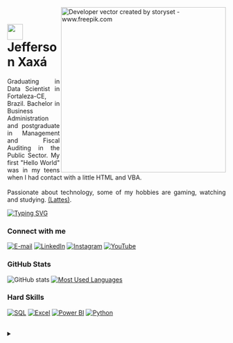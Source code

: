 <img align="right" alt="Developer vector created by storyset - www.freepik.com" height="380" src="https://user-images.githubusercontent.com/97471199/230774187-e482399b-492c-4c17-a831-0314bf90526e.png">

<h1>
    <a href="https://github.com/JeffersonLCXaxa">
     <img align="center" width="36px" src="https://cdn-icons-png.flaticon.com/128/1253/1253473.png"></a><span> Jefferson Xaxá</span>
</h1>

<p align="justify">Graduating in Data Scientist in Fortaleza-CE, Brazil. Bachelor in Business Administration and postgraduate in Management and Fiscal Auditing in the Public Sector. My first "Hello World" was in my teens when I had contact with a little HTML and VBA. 
<br><br>
Passionate about technology, some of my hobbies are gaming, watching and studying.
<a href="https://buscatextual.cnpq.br/buscatextual/visualizacv.do?id=K2835999J6&tokenCaptchar=03AAYGu2Q1B8lv6YQ0IzcOeQAeQltZZvbhRcLMi0jUygCl250qao4pSX02wBWMF6mAenF_4S3ZHeQXogMF-cAA-Xkzx_0b5Fq1hNaYTjn2i53-1OAPfMv3sxphzqwBOFA7sdcljhOhqpjujS6mGKtu3yjmLXiJWuWOC0HLNzp7NVK-smiJm33RZN6PKTzwsZPLXdeX2WyWHT2rIuBKDaW6n8SS_0QZChVQAE2mWs9-nZcp-oeD08MTJXaSAXq1RMFBi6KqAlyIxSpBMmDLSIb8VYX04R_zJcspzLifbwOyuM1mWAbjKKbw-irLzck7S-3yplGHwflAv9YiQsnunl2T8xuTByh5Ad41SZD_XYwBwHik10kOy92AIcafTvEIWqM1dHkt3AMfNeVodIOq0xd104nWoeN6K8YVe69rI585aVtYCI1Uum-IXHoWt_KvIadDwiir-x1CgjOBekFThtfBU2Mv4bju4x1oEQe65O4X7YLUVWUcmTTTLe2M2yJtxBhzaqVtwoDESZgecvvBO2QoOCqwWpTuyH2GtKZaVGKDjOKgDrigNgxw5qhHUn3LhNIM5IU65h5Vzg9W">(Lattes)</a>.</p>

[![Typing SVG](https://readme-typing-svg.herokuapp.com/?color=8de538&size=16&lines=Open+to+Work)](https://git.io/typing-svg)

<h3 align="left">Connect with me</h3>

[![E-mail](https://img.shields.io/badge/-Email-000?style=for-the-badge&logo=microsoft-outlook&logoColor=FF00F6&color:FFF)](mailto:jeffersonx470@gmail.com)
[![LinkedIn](https://img.shields.io/badge/-LinkedIn-000?style=for-the-badge&logo=linkedin&logoColor=FF00F6&color:FFF)](https://www.linkedin.com/in/jefferson-xaxá-815516b0/)
[![Instagram](https://img.shields.io/badge/-Discord-000?style=for-the-badge&logo=Discord&logoColor=FF00F6&color:FFF)](https://discord.gg/erqSkhex)
[![YouTube](https://img.shields.io/badge/-instagram-000?style=for-the-badge&logo=instagram&logoColor=FF00F6&color:FFF)](https://www.instagram.com/jefferson.xaxa)

<h3 align="left">GitHub Stats</h3>

![GitHub stats](https://github-readme-stats-git-masterrstaa-rickstaa.vercel.app/api?username=jeffersonlcxaxa&hide_title=true&show_icons=true&include_all_commits=false&count_private=true&line_height=20&hide=issues&bg_color=000&title_color=FF00F6&text_color=FFF&border_radius=3&border_color=36123c&icon_color=FF00F6&theme=jolly)
[![Most Used Languages](https://github-readme-stats-git-masterrstaa-rickstaa.vercel.app/api/top-langs/?username=jeffersonlcxaxa&line_height=20&card_width=290&layout=compact&hide_title=false&count_private=true&langs_count=4&show_icons=true&title_color=FF00F6&hide=html,css&bg_color=000&text_color=8B8B8B&border_radius=3&border_color=561760&count_private=true)](https://github.com/jeffersonlcxaxa/github-readme-stats)


<h3 align="left">Hard Skills</h3>

[![SQL](https://img.shields.io/badge/-SQL-CC2927?style=flat&logo=microsoft-sql-server&logoColor=white&labelColor=CC2927)](https://docs.microsoft.com/en-us/sql/)
[![Excel](https://img.shields.io/badge/-Excel-217346?style=flat&logo=microsoft-excel&logoColor=white&labelColor=217346)](https://products.office.com/en/excel)
[![Power BI](https://img.shields.io/badge/-Power%20BI-F2C811?style=flat&logo=power-bi&logoColor=000000&labelColor=F2C811)](https://powerbi.microsoft.com/)
[![Python](https://img.shields.io/badge/-Python-3776AB?style=flat&logo=python&logoColor=yellow&labelColor=3776AB)](https://www.python.org/)

<!--[![Most Used Languages](https://github-readme-stats-git-masterrstaa-rickstaa.vercel.app/api/top-langs/?username=elidianaandrade&line_height=10&card_width=290&layout=compact&hide_title=false&count_private=true&langs_count=4&show_icons=true&title_color=FF00F6&hide=html,css&bg_color=000&text_color=8B8B8B&border_radius=3&border_color=561760&count_private=true)](https://github.com/elidianaandrade/github-readme-stats)-->
<br>

<details align="left">
  <summary></summary> 
 
  - Badges by <a href="https://shields.io/">shields.io</a><br>
  - GitHub Stats by <a href="https://github.com/anuraghazra/github-readme-stats">anuraghazra</a>
  - Developer vector created by <a href="https://www.freepik.com/vectors/developer">storyset - www.freepik.com</a> (edited by author)
 
  <div align="right">Lovingly crafted by <a href="https://github.com/JeffersonLCXaxa">JX</a>.</div>

</details>
